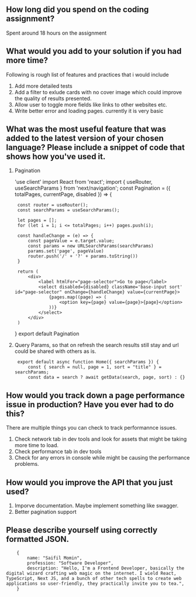 ## How long did you spend on the coding assignment? 
Spent around 18 hours on the assignment

## What would you add to your solution if you had more time?
Following is rough list of features and practices that i would include
1. Add more detailed tests
2. Add a filter to exlude cards with no cover image which could improve the quality of results presented.
3. Allow user to toggle more fields like links to other websites etc.
4. Write better error and loading pages. currently it is very basic

## What was the most useful feature that was added to the latest version of your chosen language? Please include a snippet of code that shows how you've used it.
    
1. Pagination
    
    'use client'
    import React from 'react';
    import { useRouter, useSearchParams } from 'next/navigation';
    const Pagination = ({ totalPages, currentPage, disabled }) => {

        const router = useRouter();
        const searchParams = useSearchParams();

        let pages = [];
        for (let i = 1; i <= totalPages; i++) pages.push(i);

        const handleChange = (e) => {
            const pageValue = e.target.value;
            const params = new URLSearchParams(searchParams)
            params.set('page', pageValue)
            router.push('/' + '?' + params.toString())
        }

        return (
            <div>
                <label htmlFor="page-selector">Go to page</label>
                <select disabled={disabled} className='base-input sort' id="page-selector" onChange={handleChange} value={currentPage}>
                    {pages.map((page) => (
                        <option key={page} value={page}>{page}</option>
                    ))}
                </select>
            </div>
        )
    }
    export default Pagination

2. Query Params, so that on refresh the search results still stay and url could be shared with others as is.

        export default async function Home({ searchParams }) {
            const { search = null, page = 1, sort = "title" } = searchParams;
            const data = search ? await getData(search, page, sort) : {}


##	How would you track down a page performance issue in production? Have you ever had to do this?
There are multiple things you can check to track performannce issues.
1. Check network tab in dev tools and look for assets that might be taking more time to load.
2. Check performance tab in dev tools 
3. Check for any errors in console while might be causing the performance problems.

## How would you improve the API that you just used?
1. Imporve documentation. Maybe implement something like swagger.
2. Better pagination support

## Please describe yourself using correctly formatted JSON.
        {
            name: "Saifil Momin",
            profession: "Software Developer",
            description: "Hello, I'm a Frontend Developer, basically the digital wizard crafting web magic on the internet. I wield React, TypeScript, Next JS, and a bunch of other tech spells to create web applications so user-friendly, they practically invite you to tea.",
        }
